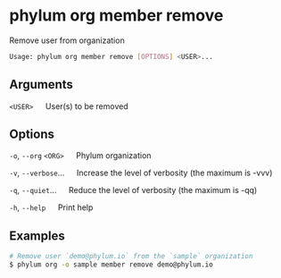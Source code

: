# phylum org member remove

Remove user from organization

```sh
Usage: phylum org member remove [OPTIONS] <USER>...
```

## Arguments

`<USER>`
&emsp; User(s) to be removed

## Options

`-o`, `--org` `<ORG>`
&emsp; Phylum organization

`-v`, `--verbose`...
&emsp; Increase the level of verbosity (the maximum is -vvv)

`-q`, `--quiet`...
&emsp; Reduce the level of verbosity (the maximum is -qq)

`-h`, `--help`
&emsp; Print help

## Examples

```sh
# Remove user `demo@phylum.io` from the `sample` organization
$ phylum org -o sample member remove demo@phylum.io
```
